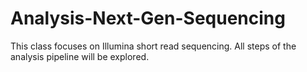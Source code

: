 # Analysis-Next-Gen-Sequencing

This class focuses on Illumina short read sequencing. All steps of the analysis pipeline will be explored.
